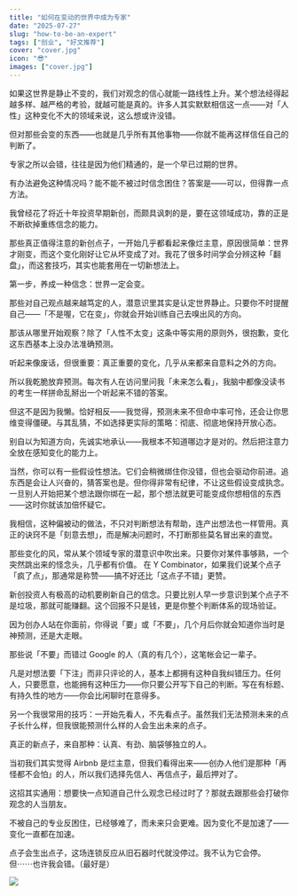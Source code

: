 ```yaml
---
title: "如何在变动的世界中成为专家"
date: "2025-07-27"
slug: "how-to-be-an-expert"
tags: ["创业", "好文推荐"]
cover: "cover.jpg"
icon: "😎"
images: ["cover.jpg"]
---
```

如果这世界是静止不变的，我们对观念的信心就能一路线性上升。某个想法经得起越多样、越严格的考验，就越可能是真的。许多人其实默默相信这一点——对「人性」这种变化不大的领域来说，这么想或许没错。



但对那些会变的东西——也就是几乎所有其他事物——你就不能再这样信任自己的判断了。



专家之所以会错，往往是因为他们精通的，是一个早已过期的世界。



有办法避免这种情况吗？能不能不被过时信念困住？答案是——可以，但得靠一点方法。



我曾经花了将近十年投资早期新创，而颇具讽刺的是，要在这领域成功，靠的正是不断砍掉重练信念的能力。



那些真正值得注意的新创点子，一开始几乎都看起来像烂主意，原因很简单：世界才刚变，而这个变化刚好让它从坏变成了对。我花了很多时间学会分辨这种「翻盘」，而这套技巧，其实也能套用在一切新想法上。



第一步，养成一种信念：世界一定会变。



那些对自己观点越来越笃定的人，潜意识里其实是认定世界静止。只要你不时提醒自己——「不是喔，它在变」，你就会开始训练自己去嗅出风的方向。



那该从哪里开始观察？除了「人性不太变」这条中等实用的原则外，很抱歉，变化这东西基本上没办法准确预测。



听起来像废话，但很重要：真正重要的变化，几乎从来都来自意料之外的方向。



所以我乾脆放弃预测。每次有人在访问里问我「未来怎么看」，我脑中都像没读书的考生一样拼命乱掰出一个听起来不错的答案。



但这不是因为我懒。恰好相反——我觉得，预测未来不但命中率可怜，还会让你思维变得僵硬。与其乱猜，不如选择更实际的策略：彻底、彻底地保持开放心态。



别自以为知道方向，先诚实地承认——我根本不知道哪边才是对的。然后把注意力全放在感知变化的能力上。



当然，你可以有一些假设性想法。它们会稍微绑住你没错，但也会驱动你前进。追东西是会让人兴奋的，猜答案也是。但你得非常有纪律，不让这些假设变成执念。
一旦别人开始把某个想法跟你绑在一起，那个想法就更可能变成你想相信的东西——这时你就该加倍怀疑它。



我相信，这种偏被动的做法，不只对判断想法有帮助，连产出想法也一样管用。真正的诀窍不是「刻意去想」，而是解决问题时，不打断那些莫名冒出来的直觉。



那些变化的风，常从某个领域专家的潜意识中吹出来。只要你对某件事够熟，一个突然跳出来的怪念头，几乎都有价值。
在 Y Combinator，如果我们说某个点子「疯了点」，那通常是称赞——搞不好还比「这点子不错」更赞。



新创投资人有极高的动机要刷新自己的信念。只要比别人早一步意识到某个点子不是垃圾，那就可能赚翻。这个回报不只是钱，更是你整个判断体系的现场验证。



因为创办人站在你面前，你得说「要」或「不要」，几个月后你就会知道你当时是神预测，还是大走眼。



那些说「不要」而错过 Google 的人（真的有几个），这笔帐会记一辈子。



凡是对想法要「下注」而非只评论的人，基本上都拥有这种自我纠错压力。任何人，只要愿意，也能拥有这种压力——你只要公开写下自己的判断。写在有标题、有持久性的地方——你会比闲聊时在意得多。



另一个我很常用的技巧：一开始先看人，不先看点子。虽然我们无法预测未来的点子长什么样，但我很能预测什么样的人会生出未来的点子。



真正的新点子，来自那种：认真、有劲、脑袋够独立的人。



当初我们其实觉得 Airbnb 是烂主意，但我们看得出来——创办人他们是那种「再怪都不会怕」的人，所以我们选择先信人、再信点子，最后押对了。



这招其实通用：想要快一点知道自己什么观念已经过时了？那就去跟那些会打破你观念的人当朋友。



不被自己的专业反困住，已经够难了，而未来只会更难。因为变化不是加速了——变化一直都在加速。



点子会生出点子，这场连锁反应从旧石器时代就没停过。我不认为它会停。
但⋯⋯也许我会错。（最好是）




![](https://prod-files-secure.s3.us-west-2.amazonaws.com/112d0858-5090-4d34-a606-b75eb8d65fd2/46476355-9cf3-4e99-9b7a-3531bc426380/1000202064.png?X-Amz-Algorithm=AWS4-HMAC-SHA256&X-Amz-Content-Sha256=UNSIGNED-PAYLOAD&X-Amz-Credential=ASIAZI2LB466Y7XCPBKB%2F20250821%2Fus-west-2%2Fs3%2Faws4_request&X-Amz-Date=20250821T114342Z&X-Amz-Expires=3600&X-Amz-Security-Token=IQoJb3JpZ2luX2VjEKT%2F%2F%2F%2F%2F%2F%2F%2F%2F%2FwEaCXVzLXdlc3QtMiJIMEYCIQC3tyIdkgzjz9d66hhnWLUg%2BoGXrMeZqoe%2FXnvdddmg1QIhAL3PsJFSCoJVGEwBmRQO3OC75NZUy%2FddxiBQPEtRFH3tKogECO3%2F%2F%2F%2F%2F%2F%2F%2F%2F%2FwEQABoMNjM3NDIzMTgzODA1Igw%2B5AqBkgIKWXajkEMq3AOMykf1AsMETfhWe%2Fgcb5cTpbvh00BYzB7Cc63yUKf7cAkZOKxoIudup5fTok4FQoqP2MsLmnLi0xFZFG326mwZVlphQT0c9ykouzXjZgIsH2crFGEa4ih5xJYSqXFThPWf58DSX0YYLGzsuXXgoer8CRLvZjAyhPP3WdE9RgUP2KTUaPgVhqTxhdswb30oMJI8Ahk0LXFh4CyNBPLsUDhwwlpzGjVJaTqzDFBe3pDoe1Svx3NH4ZXqvThkmHwehyC7ETjTtxLIPWAfTcjWUBrYTdsZuN9xH0TMaDhQSE9Rt4j0WyZFrmfDmIbnNaaAdGluQzcN2DHP6MyauDoAq17RszUXPusgVqUcUvagBcLDF%2F14EjOvZnegnDrsA5yn7EolTjrL8bXC7FUQPPfG4jlmnsHb7j%2Fm40fOXx9Bwqk6m5cNZcTc5iANke7VDgECYD6qh5Rx2HO12tYYTHR3m8pbkA7WOzwQTL9zGs5P0qMg1ZpSImoc9aEEcZ8DmfJL7uiXPZe3vtm49IDrWwR36Mg3c1Ro8F%2FS1lnnHB7xt%2BL0rIgUOUP6ntiglIq234%2BuN38b5zMbnZIim0%2BqQACXlxeC8KLU6c%2Fw%2BCKFkp96rnvvA8ke%2FXgkml%2BTvKbIMzDvh5zFBjqkAW%2F9MoCdtLb4YEIbpy96cWFA2w2dlautRx%2B4FdL4YRU9lKYWX7Wii6qQGwROqo0yoYaVQHTVbgqyTg0r48Mk4mW3%2FGBkht7ITO3UHF5KlC7MhHinqFv63nxop070pislYQ0DtCoZdkfRXKO4K3caE1i3tIsib4DXIT2aEZkUnHye3RaTLrcelUAH7%2BetXZcINJT9e6ANAUAFjf0wJ6fkj7N%2FHdXa&X-Amz-Signature=8d10c0e4767c33d0c6087af8ac2cfe4d3135ecdd93eccf79470b7411c9a87e69&X-Amz-SignedHeaders=host&x-amz-checksum-mode=ENABLED&x-id=GetObject)

